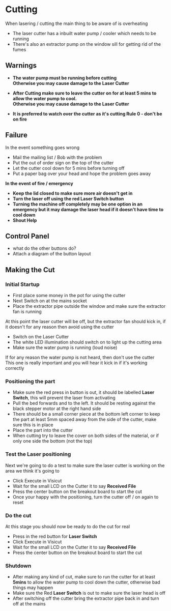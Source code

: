 # Cutting

When lasering / cutting the main thing to be aware of is overheating

  * The laser cutter has a inbuilt water pump / cooler which needs to be running
  * There's also an extractor pump on the window sill for getting rid of the fumes

## Warnings

  * **The water pump must be running before cutting** <br>
    **Otherwise you may cause damage to the Laser Cutter**
 
  * **After Cutting make sure to leave the cutter on for at least 5 mins to allow the water pump to cool.** <br>
    **Otherwise you may cause damage to the Laser Cutter**

  * **It is preferred to watch over the cutter as it's cutting Rule 0 - don't be on fire**

## Failure

In the event something goes wrong

  * Mail the mailing list / Bob with the problem
  * Put the out of order sign on the top of the cutter
  * Let the cutter cool down for 5 mins before turning off
  * Put a paper bag over your head and hope the problem goes away

**In the event of fire / emergency**

  * **Keep the lid closed to make sure more air doesn't get in**
  * **Turn the laser off using the red Laser Switch button**
  * **Turning the machine off completely may be one option in an emergency but it may damage the laser head if it doesn't have time to cool down**
  * **Shout Help**

## Control Panel

  * what do the other buttons do?
  * Attach a diagram of the button layout

## Making the Cut

### Initial Startup

  * First place some money in the pot for using the cutter
  * Next Switch on at the mains socket
  * Place the extractor pipe outside the window and make sure the extractor fan is running

At this point the laser cutter will be off, but the extractor fan should kick in, if it doesn't for any reason then avoid using the cutter

  * Switch on the Laser Cutter
  * The white LED illumination should switch on to light up the cutting area
  * Make sure the water pump is running (loud noise)

If for any reason the water pump is not heard, then don't use the cutter <br>
This one is really important and you will hear it kick in if it's working correctly

### Positioning the part

  * Make sure the red press in button is out, it should be labelled **Laser Switch**, this will prevent the laser from activating
  * Pull the bed forwards and to the left. It should be resting against the black stepper motor at the right hand side
  * There should be a small corner piece at the bottom left corner to keep the part at least 5mm spaced away from the side of the cutter, make sure this is in place
  * Place the part into the cutter
  * When cutting try to leave the cover on both sides of the material, or if only one side the bottom (not the top)

### Test the Laser positioning

Next we're going to do a test to make sure the laser cutter is working on the area we think it's going to

  * Click Execute in Visicut
  * Wait for the small LCD on the Cutter it to say **Received File**
  * Press the center button on the breakout board to start the cut
  * Once your happy with the positioning, turn the cutter off / on again to reset

### Do the cut

At this stage you should now be ready to do the cut for real

  * Press in the red button for **Laser Switch**
  * Click Execute in Visicut
  * Wait for the small LCD on the Cutter it to say **Received File**
  * Press the center button on the breakout board to start the cut

### Shutdown

  * After making any kind of cut, make sure to run the cutter for at least **5mins** to allow the water pump to cool down the cutter, otherwise bad things may happen
  * Make sure the Red **Laser Switch** is out to make sure the laser head is off
  * After switching off the cutter bring the extractor pipe back in and turn off at the mains
